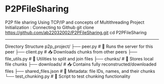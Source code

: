 # P2PFileSharing
P2P file sharing Using TCP/IP and concepts of Multithreading
Project Initialization : 
Connecting to Github 
git clone https://github.com/ab22032002/P2PFileSharing.git
cd P2PFileSharing
<hr>
Directory Structure
p2p_project/
├── peer.py              # 👥 Runs the server for this peer
├── client.py            # 📥 Downloads chunks from other peers
├── file_utils.py        # 🧩 Utilities to split and join files
├── chunks/              # 📂 Stores local file chunks
├── downloads/           # 📥 Contains fully reconstructed/downloaded files
├── shared_files.json    # 📃 Metadata: file IDs, names, and their chunks
└── test_chunking.py     # 🧪 Script to test chunking functionality


